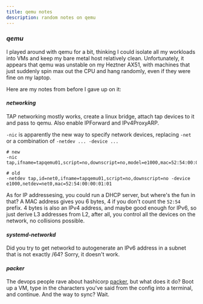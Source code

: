 ```yaml
---
title: qemu notes
description: random notes on qemu
---
```


### _qemu_

I played around with qemu for a bit,
thinking I could isolate all my workloads into VMs
and keep my bare metal host relatively clean.
Unfortunately, it appears that qemu was unstable on my Heztner AX51,
with machines that just suddenly spin max out the CPU and hang randomly,
even if they were fine on my laptop.

Here are my notes from before I gave up on it:

#### _networking_

TAP networking mostly works,
create a linux bridge, attach tap devices to it and pass to qemu.
Also enable IPForward and IPv4ProxyARP.

`-nic` is apparently the new way to specify network devices,
replacing `-net` or a combination of `-netdev ... -device ...`

```
# new
-nic tap,ifname=tapqemu01,script=no,downscript=no,model=e1000,mac=52:54:00:00:01:01

# old
-netdev tap,id=net0,ifname=tapqemu01,script=no,downscript=no -device e1000,netdev=net0,mac=52:54:00:00:01:01
```

As for IP addressesing,
you could run a DHCP server, but where's the fun in that?
A MAC address gives you 6 bytes, 4 if you don't count the `52:54` prefix.
4 bytes is also an IPv4 address,
and maybe good enough for IPv6, so just derive L3 addresses from L2,
after all, you control all the devices on the network, no collisions possible.

#### _systemd-networkd_

Did you try to get networkd to autogenerate an IPv6 address in a subnet that is not exactly /64?
Sorry, it doesn't work.

#### _packer_

The devops people rave about hashicorp [packer](https://www.packer.io/),
but what does it do?
Boot up a VM,
type in the characters you've said from the config into a terminal,
and continue.
And the way to sync? Wait.
